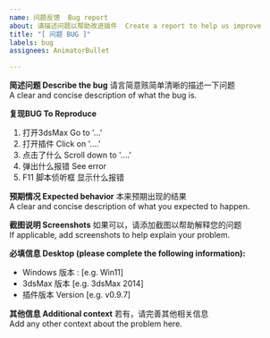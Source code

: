 ```yaml
---
name: 问题反馈  Bug report
about: 请描述问题以帮助改进插件  Create a report to help us improve
title: "[ 问题 BUG ]"
labels: bug
assignees: AnimatorBullet

---
```


**简述问题 Describe the bug**
请言简意赅简单清晰的描述一下问题  
A clear and concise description of what the bug is.

**复现BUG  To Reproduce**
1. 打开3dsMax  Go to '...'
2. 打开插件  Click on '....'
3. 点击了什么  Scroll down to '....'
4. 弹出什么报错  See error
5. F11 脚本侦听框 显示什么报错

**预期情况 Expected behavior**
本来预期出现的结果  
A clear and concise description of what you expected to happen.

**截图说明  Screenshots**
如果可以，请添加截图以帮助解释您的问题  
If applicable, add screenshots to help explain your problem.

**必填信息  Desktop (please complete the following information):**
 - Windows 版本 : [e.g. Win11]
 - 3dsMax 版本 [e.g. 3dsMax 2014]
 - 插件版本 Version [e.g. v0.9.7]

**其他信息  Additional context**
若有，请完善其他相关信息  
Add any other context about the problem here.
